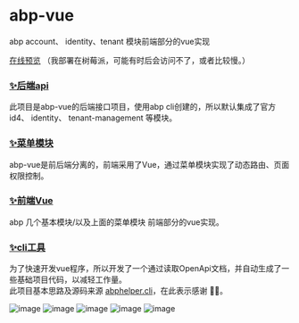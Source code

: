 # abp-vue
abp account、 identity、tenant 模块前端部分的vue实现

[在线预览](http://abp-vue.dd.ixq-soft.cn:8080/)  （我部署在树莓派，可能有时后会访问不了，或者比较慢。）

### [✨后端api](https://github.com/zhk0603/abp-vue/tree/master/src/aspnet-core)
  此项目是abp-vue的后端接口项目，使用abp cli创建的，所以默认集成了官方id4、 identity、 tenant-management 等模块。
### [✨菜单模块](https://github.com/zhk0603/abp-vue/tree/master/src/aspnet-core/modules/Abp.VueTemplate.MenuManagement)
abp-vue是前后端分离的，前端采用了Vue，通过菜单模块实现了动态路由、页面权限控制。
  
### [✨前端Vue](https://github.com/zhk0603/abp-vue/tree/master/src/vue)
  abp 几个基本模块/以及上面的菜单模块 前端部分的vue实现。

### [✨cli工具](https://github.com/zhk0603/abp-vue/tree/master/src/cli/AbpVueCli)
为了快速开发vue程序，所以开发了一个通过读取OpenApi文档，并自动生成了一些基础项目代码，以减轻工作量。  
此项目基本思路及源码来源 [abphelper.cli](https://github.com/EasyAbp/AbpHelper.CLI)，在此表示感谢 🎉🎉。

![image](https://github.com/zhk0603/abp-vue/blob/master/src/img/img%20(1).png)
![image](https://github.com/zhk0603/abp-vue/blob/master/src/img/img%20(2).png)
![image](https://github.com/zhk0603/abp-vue/blob/master/src/img/img%20(3).png)
![image](https://github.com/zhk0603/abp-vue/blob/master/src/img/img%20(4).png)
![image](https://github.com/zhk0603/abp-vue/blob/master/src/img/img%20(5).png)
